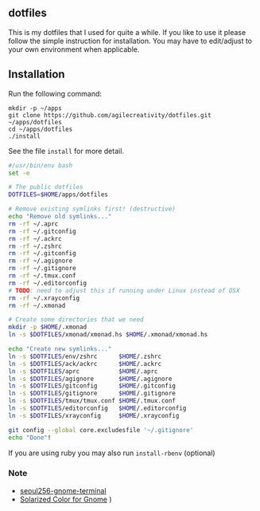 ## dotfiles

This is my dotfiles that I used for quite a while. If you like to use it please
follow the simple instruction for installation. You may have to edit/adjust
to your own environment when applicable.

## Installation

Run the following command:

```
mkdir -p ~/apps
git clone https://github.com/agilecreativity/dotfiles.git ~/apps/dotfiles
cd ~/apps/dotfiles
./install
```

See the file `install` for more detail.

```sh 
#/usr/bin/env bash
set -e

# The public dotfiles
DOTFILES=$HOME/apps/dotfiles

# Remove existing symlinks first! (destructive)
echo "Remove old symlinks..."
rm -rf ~/.aprc
rm -rf ~/.gitconfig
rm -rf ~/.ackrc
rm -rf ~/.zshrc
rm -rf ~/.gitconfig
rm -rf ~/.agignore
rm -rf ~/.gitignore
rm -rf ~/.tmux.conf
rm -rf ~/.editorconfig
# TODO: need to adjust this if running under Linux instead of OSX
rm -rf ~/.xrayconfig
rm -rf ~/.xmonad

# Create some directories that we need
mkdir -p $HOME/.xmonad
ln -s $DOTFILES/xmonad/xmonad.hs $HOME/.xmonad/xmonad.hs

echo "Create new symlinks..."
ln -s $DOTFILES/env/zshrc      $HOME/.zshrc
ln -s $DOTFILES/ack/ackrc      $HOME/.ackrc
ln -s $DOTFILES/aprc           $HOME/.aprc
ln -s $DOTFILES/agignore       $HOME/.agignore
ln -s $DOTFILES/gitconfig      $HOME/.gitconfig
ln -s $DOTFILES/gitignore      $HOME/.gitignore
ln -s $DOTFILES/tmux/tmux.conf $HOME/.tmux.conf
ln -s $DOTFILES/editorconfig   $HOME/.editorconfig
ln -s $DOTFILES/xrayconfig     $HOME/.xrayconfig

git config --global core.excludesfile '~/.gitignore'
echo "Done"!
```

If you are using ruby you may also run `install-rbenv` (optional)

### Note

- [seoul256-gnome-terminal](https://github.com/anuragsoni/seoul256-gnome-terminal)
- [Solarized Color for Gnome](git@github.com:Anthony25/gnome-terminal-colors-solarized.git)
)
